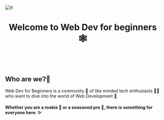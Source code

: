 ![tt](https://user-images.githubusercontent.com/94376674/201847150-915f6377-7395-4ca1-9e6d-9bf73c5ead9c.png)

# <p align = center> Welcome to Web Dev for beginners 🕸️ </p> <br>

## Who are we❔🤔
Web Dev for Beginners is a community 🤝 of like minded tech enthusiasts 🧑‍💻 who want to dive into the world of Web Development 🎯.

#### Whether you are a rookie 🥚 or a seasoned pro 🎸, there is something for everyone here. ✨
